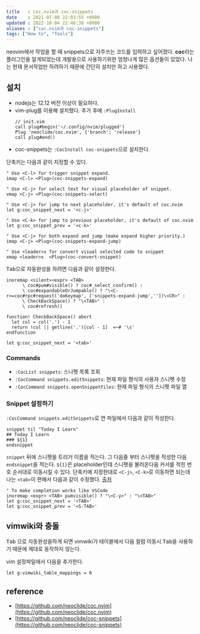 ```yaml
---
title   : coc.nvim과 coc-snippets  
date    : 2021-07-08 22:03:55 +0900
updated : 2022-10-04 22:46:38 +0900
aliases : ["coc.nvim과 coc-snippets"]
tags: ["How to", "Tools"]
---
```


neovim에서 작업을 할 때 snippets으로 자주쓰는 코드를 입력하고 싶어졌다. **coc**라는 플러그인을 알게되었는데 개발용으로 사용하기위한 엄청나게 많은 옵션들이 있었다. 나는 현재 문서작업만 하려하기 때문에 간단히 설치만 하고 사용했다. 

## 설치 
- nodejs는 12.12 버전 이상이 필요하다.  
- vim-plug를 이용해 설치했다. 추가 후에 `:PlugInstall`  
  ```vim
  // init.vim
  call plug#begin('~/.config/nvim/plugged')
  Plug 'neoclide/coc.nvim', {'branch': 'release'}
  call plug#end()
  ```
- coc-snippets는 `:CocInstall coc-snippets`으로 설치한다.  

단축키는 다음과 같이 지정할 수 있다. 
```vim
" Use <C-l> for trigger snippet expand.
imap <C-l> <Plug>(coc-snippets-expand)

" Use <C-j> for select text for visual placeholder of snippet.
vmap <C-j> <Plug>(coc-snippets-select)

" Use <C-j> for jump to next placeholder, it's default of coc.nvim
let g:coc_snippet_next = '<c-j>'

" Use <C-k> for jump to previous placeholder, it's default of coc.nvim
let g:coc_snippet_prev = '<c-k>'

" Use <C-j> for both expand and jump (make expand higher priority.)
imap <C-j> <Plug>(coc-snippets-expand-jump)

" Use <leader>x for convert visual selected code to snippet
xmap <leader>x  <Plug>(coc-convert-snippet)
```

<kbd>Tab</kbd>으로 자동완성을 하려면 다음과 같이 설정한다.

```vim
inoremap <silent><expr> <TAB>
      \ coc#pum#visible() ? coc#_select_confirm() :
      \ coc#expandableOrJumpable() ? "\<C-r>=coc#rpc#request('doKeymap', ['snippets-expand-jump',''])\<CR>" :
      \ CheckBackSpace() ? "\<TAB>" :
      \ coc#refresh()

function! CheckBackSpace() abort
  let col = col('.') - 1
  return !col || getline('.')[col - 1]  =~# '\s'
endfunction

let g:coc_snippet_next = '<tab>'
```

### Commands 
- `:CocList snippets`: 스니펫 목록 조회  
- `:CocCommand snippets.editSnippets`: 현재 파일 형식의 사용자 스니펫 수정  
- `:CocCommand snippets.openSnippetFiles`: 현재 파일 형식의 스니펫 파일 열

### Snippet 설정하기
`:CocCommand snippets.editSnippets`로 연 파일에서 다음과 같이 작성한다.
```
snippet til "Today I Learn"
## Today I Learn
### ${1}
endsnippet
```
`snippet` 뒤에 스니펫을 트리거 이름을 적는다. 그 다음줄 부터 스니펫을 작성한 다음 `endsnippet`을 적는다. `${1}`은 placeholder인데 스니펫을 불러온다음 커서를 적힌 번호 순서대로 이동시킬 수 있다. 단축키에 지정한대로 `<C-j>`, `<C-k>`로 이동하면 되는데 나는 `<tab>`이 편해서 다음과 같이 수정했다. [출처](https://github.com/neoclide/coc-snippets/issues/5)

```vim
" To make completion works like VSCode
inoremap <expr> <TAB> pumvisible() ? "\<C-y>" : "\<TAB>"
let g:coc_snippet_next = '<TAB>'
let g:coc_snippet_prev = '<S-TAB>'
```

## vimwiki와 충돌
<kbd>Tab</kbd> 으로 자동완성을하게 되면 vimwiki가 테이블에서 다음 컬럼 이동시 <kbd>Tab</kbd>을 사용하기 때문에 제대로 동작하지 않는다.

vim 설정파일에서 다음을 추가한다.
```vim
let g:vimwiki_table_mappings = 0
```

## reference
- [https://github.com/neoclide/coc.nvim](https://github.com/neoclide/coc.nvim)
- [https://github.com/neoclide/coc-snippets](https://github.com/neoclide/coc-snippets)
